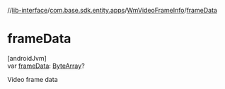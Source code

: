 //[lib-interface](../../../index.md)/[com.base.sdk.entity.apps](../index.md)/[WmVideoFrameInfo](index.md)/[frameData](frame-data.md)

# frameData

[androidJvm]\
var [frameData](frame-data.md): [ByteArray](https://kotlinlang.org/api/latest/jvm/stdlib/kotlin/-byte-array/index.html)?

Video frame data
